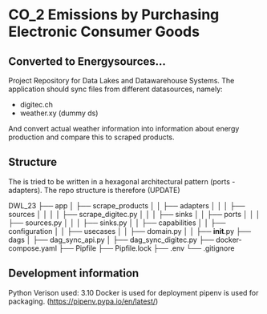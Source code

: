 # CO_2 Emissions by Purchasing Electronic Consumer Goods
## Converted to Energysources...

Project Repository for Data Lakes and Datawarehouse Systems. The application should sync files from different 
datasources, namely: 
- digitec.ch
- weather.xy (dummy ds)

And convert actual weather information into information about energy production and compare this to scraped products. 




## Structure

The is tried to be written in a hexagonal architectural pattern (ports - adapters). The repo structure is therefore (UPDATE) 

DWL_23
├── app 
│   ├── scrape_products
│   │   ├── adapters
│   │   │   ├── sources
│   │   │   │   ├── scrape_digitec.py
│   │   │   ├── sinks
│   │   ├── ports
│   │   │   ├── sources.py
│   │   │   ├── sinks.py
│   │   ├── capabilities
│   │   ├── configuration
│   │   ├── usecases
│   │   ├── domain.py
│   │   ├── __init__.py
├── dags
│   ├── dag_sync_api.py
│   ├── dag_sync_digitec.py
├── docker-compose.yaml
├── Pipfile
├── Pipfile.lock
├── .env
└── .gitignore






## Development information
Python Verison used: 3.10
Docker is used for deployment
pipenv is used for packaging. (https://pipenv.pypa.io/en/latest/)